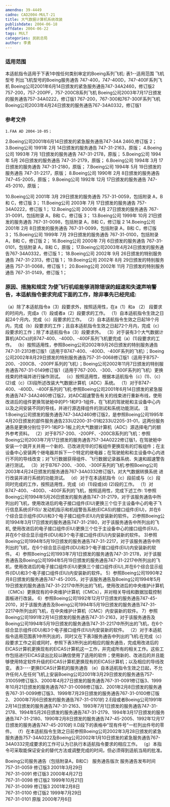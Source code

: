 ```yaml
---
amendno: 39-4449
cadno: CAD2004-MULT-21
title: 大气数据计算机系统改装
publishdate: 2004-06-18
effdate: 2004-06-22
tags: MULT
categories: 民航总局
author: 李勇
---
```


### 适用范围 
本适航指令适用于下表1中按任何类别审定的Boeing系列飞机: 表1--适用范围
飞机型号  列出飞机型号的Boeing服务通告
747-400，747-400D，747-400F系列飞机  Boeing公司2001年6月14日颁发的紧急服务通告747-34A2460，修订版2
757-200，757-200PF，757-200CB系列飞机  Boeing公司2003年7月17日颁发的服务通告757-34A0222，修订版1
767-200，767-300和767-300F系列飞机  Boeing公司2003年4月24日颁发的服务通告767-34A0332，修订版1

### 参考文件
    1.FAA AD 2004-10-05；
 2.Boeing公司2001年6月14日颁发的紧急服务通告747-34A 2460,修订版 2；
 3.Boeing公司 1991年 2月 14日颁发的服务通告 747-31-2163，原版；
 4.Boeing公司 1993年 7月 1日颁发的服务通告 747-31-2178，原版；
5.Boeing公司 1994年 5月 26日颁发的服务通告 747-31-2179，原版；
 6.Boeing公司 1994年 3月 17日颁发的服务通告 747-31-2180，原版；
 7.Boeing公司 1994年 5月 19日颁发的服务通告 747-31-2217，原版；
 8.Boeing公司 1990年 2月 8日颁发的服务通告 747-45-2005，原版；
 9.Boeing公司 1992年 12月 17日颁发的服务通告 747-45-2010，原版；

 10.Boeing公司 2001年 3月 29日颁发的服务通告 757-31-0059，包括附录 A，B和 C，修订版 3；
    11.Boeing公司 2003年 7月 17日颁发的服务通告 757-34A0222，修订版 1；
 12.Boeing公司 2000年 4月 27日颁发的服务通告 767-31-0091，包括附录 A，B和 C，修订版 3；
 13.Boeing公司 1999年 10月 21日颁发的服务通告 767-31-0098，包括附录 A，B和 C，修订版 2 
14.Boeing公司 2001年 2月 8日颁发的服务通告 767-31-0099，包括附录 A，B和 C，修订版 3；
 15.Boeing公司 1999年 7月 29日颁发的服务通告 767-31-0100，包括附录 A，B和 C，修订版 2；
 16.Boeing公司 2000年 7月 6日颁发的服务通告 767-31-0101，包括附录 A，B和 C，原版；
 17.Boeing公司2003年4月24日颁发的服务通告767-34A0332，修订版 1；
 18.Boeing公司 2002年 9月 26日颁发的特别服务通告 747-31-2313，修订版 1；
 19.Boeing公司 2002年 8月 29日颁发的特别服务通告 757-31-0068，修订版 1；
 20.Boeing公司 2002年 11月 7日颁发的特别服务通告 767-31-0149，修订版 1；


### 原因、措施和规定     为使飞行机组能够消除错误的超速和失速声响警告，本适航指令要求完成下面的工作，除非事先已经完成: 
   （a）除了本适航指令a（3）段要求外，按照适用性，在a（1）和a
（2）
段要求的时间内，完成a（1）段或者a（2）段要求的工作。 
（1）自本适航指令生效之日起24个月内，完成（c）段要求的工作。 
（2）自本适航指令生效之日起18个月内，完成（b）段要求的工作；且自本适航指令生效之日起72个月内，完成（c）段要求的工作；除了本适航指令a（3）段要求外。 
（3）对于装有3个大气数据计算机(ADCs)的B747-400、-400D、-400F系列飞机要完成（a）(1)段要求的工作。 
   （b）按照适用性，参照Boeing公司2002年9月26日颁发的特别服务通告747-31-2313修订版1（适用于B747-400、-400D、-400F系列的飞机）；Boeing公司2002年8月29日颁发的特别服务通告757-31-0068修订版1（适用于B757-200、-200CB、-200PF系列的飞机）；Boeing公司2002年11月7日颁发的特别服务通告767-31-0149修订版1（适用于767-200、-300、-300F系列的飞机）更换线束的终端并进行操作测试。
   （c）按照适用性，根据本适航指令（c）(1)、（c）(2)或（c）(3)段所述改装大气数据计算机（ADC）系统。 
    （1）对于B747-400、-400D、-400F系列的飞机:参照Boeing公司2001年6月14日颁发的紧急服务通告747-34A2460修订版2，对ADC超速警告有关的线束进行重新布线，使用改进后的组件更换驾驶舱中的P1-1和P3-1组件，在飞机的驾驶舱和主设备中心内以及之间安装不同的导线，并进行源选择组件的测试和系统功能测试。 
    注1:Boeing公司颁发的服务通告747-34A2460修订版2，是参照Boeing公司1995年4月20日颁发的部件服务通告233U2200-31-01和233U2205-31-01，这两份服务通告是更换分别位于P1-1和P3-1板上的大气数据计算机（ADC）源选择电门的额外参考资料。 
    （2）对于B757-200、-200PF、-200CB系列的飞机：参照Boeing公司2003年7月17日颁发的服务通告757-34A0222修订版1，在驾驶舱中安装一个跳开关并用一个新的、已改进完毕的灯板组件更换现有的灯板组件；在主设备中心安装两个继电器并拆下一个特定的继电器；在驾驶舱和和主设备中心内进行不同的导线改变；对飞行数据获得组件、飞行数据记录器系统、失速和超速警告进行测试。 
（3）对于B767-200、-300、-300F系列的飞机:参照Boeing公司2003年4月24日颁发的服务通告767-34A0332修订版1，对大气数据转换系统
进行改装并进行系统的功能测试。 
   （d）对于在本适航指令（c）段前或与（c）段同时完成的工作，按照适用性，完成（d）(1)段或(d) (2)段的工作。 
    （1）对B747-400、-400D、-400F系列的飞机，按照适用性，完成下述工作: 
       1)参照Boeing公司1994年5月26日颁发的服务通告747-31-2179，对于该服务通告中所列出的飞机，使用改进后的电子接口组件(EIU)更换三个位于主设备中心的电子飞行信息系统(EFIS)/ 发动机指示和机组警告系统(EICAS)的接口组件(EIU)，并在6个综合显示组件(IDU)和3个电子接口组件(EIU)内安装新的软件。 
       2)参照Boeing公司1994年3月17日颁发的服务通告747-31-2180，对于该服务通告中所列出的飞机, 使用改进后的电子接口组件(EIU)更换三个位于主设备中心的接口组件(EIU)，并在6个综合显示组件(IDU)和3个电子接口组件(EIU)内安装新的软件。 
3)参照Boeing公司1994年5月19日颁发的服务通告747-31-2217，对于该服务通告中所列出的飞机，在6个综合显示组件(IDU)和3个电子接口组件(EIU)内安装新的软件。 
      4）参照Boeing公司1993年7月1日颁发的服务通告747-31-2178，对于该服务通告及Boeing公司1994年5月19日颁发的服务通告747-31-2217中所列出的飞机，使用改进后的电子接口组件(EIU)更换三个接口组件(EIU),并在6个综合显示组件(IDU)和3个电子接口组件(EIU)内安装新的软件。 
      5）参照Boeing公司1990年2月8日颁发的服务通告747-45-2005，对于该服务通告及Boeing公司1994年5月19日颁发的服务通告747-31-2217中所列出的飞机，使用改进后的中央维护计算机（CMCs）更换现有的中央维护计算机（CMCs），并对相关导线和数据加载控制面板进行改装。 
      6）参照Boeing公司1992年12月17日颁发的服务通告747-45-2010，对于该服务通告及Boeing公司1994年5月19日颁发的服务通告747-31-2217中所列出的飞机，在中央维护计算机（CMC）内安装新的软件。 
      7）参照Boeing公司1991年2月14日颁发的服务通告747-31-2163，对于该服务通告及Boeing公司1994年5月19日颁发的服务通告747-31-2217中所列出的飞机，在6个综合显示组件(IDU)和3个电子接口组件(EIU)内安装新的软件。 
    （2）对于本适航指令适用范围表1中所列出的，同时又在下表3服务通告中列出的飞机:在完成（c）段要求工作之前或同时，参照下表3所列出的相应的服务通告，完成用改进后的EICAS计算机更换现有的EICAS计算机这一工作，并完成所有的相关工作。这些工作包括进行EICAS读出比较以确信使用了适用的软件；使用新的、改进后的并且能够使用特定软件升级的EICAS计算机更换现有的EICAS计算机；以及相应的导线改变。 
表3----更换EICAS计算机的服务通告 
   （e）自本适航指令生效之日起，不允许任何人在任何飞机上安装Boeing公司2001年3月29日颁发的服务通告757-310059修订版3、2000年4月27日颁发的服务通告767-31-0091修订版3、1999年10月21日颁发的服务通告767-31-0098修订版2、2001年2月8日颁发的服务通告767-31-0099修订版3、1999年7月29日颁发的服务通告767-31-0100修订版2、 2000年7月6日颁发的服务通告767-31-0101的 2.E段或者Boeing公司1991年2月14日颁发的服务通告747-31-2163、1993年7月1日颁发的服务通告747-31-2178、1994年5月26日颁发的服务通告747-31-2179、1994年3月17日颁发的服务通告747-31-2180、1990年2月8日颁发的服务通告747-45-2005、1992年12月17日颁发的服务通告747-45-2010的 II.D段下的表格中"现有件号"一栏列出件号的零件。 
   （f）在本适航指令生效之日前参照Boeing公司2002年3月28日颁发的紧急服务通告757-34A0222及Boeing公司2002年1月10日颁发的紧急服务通告767-34A0332完成要求的工作可认为已执行本适航指令要求的相应工作。 
   （g）本指令可采取能保证安全的替代方法或调整完成的时间，但必须得到适航当局的批准。

Boeing公司服务通告（包括附录A，B和C）  服务通告版次  服务通告发布时间  
757-31-0059  修订版3  2001年3月29日  
767-31-0091  修订版3  2000年4月27日  
767-31-0098  修订版2  1999年10月21日  
767-31-0099  修订版3  2001年2月8日  
767-31-0100  修订版2  1999年7月29日  
767-31-0101  原版  2000年7月6日  

